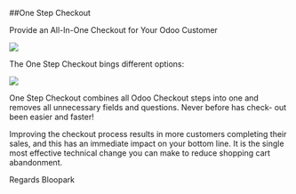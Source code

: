 ##One Step Checkout

Provide an All-In-One Checkout for Your Odoo Customer

<img src="https://raw.githubusercontent.com/blooparksystems/website_sale_osc/master/static/description/osc.png">

The One Step Checkout bings different options:

<img src="https://raw.githubusercontent.com/blooparksystems/website_sale_osc/master/static/description/settings.png">

One Step Checkout combines all Odoo Checkout steps into one and removes all unnecessary fields and 
questions. Never before has check- out been easier and faster!

Improving the checkout process results in more customers completing their sales, and this has an immediate impact on your bottom line. It is the single most effective technical change you can make to reduce shopping cart abandonment.

Regards Bloopark